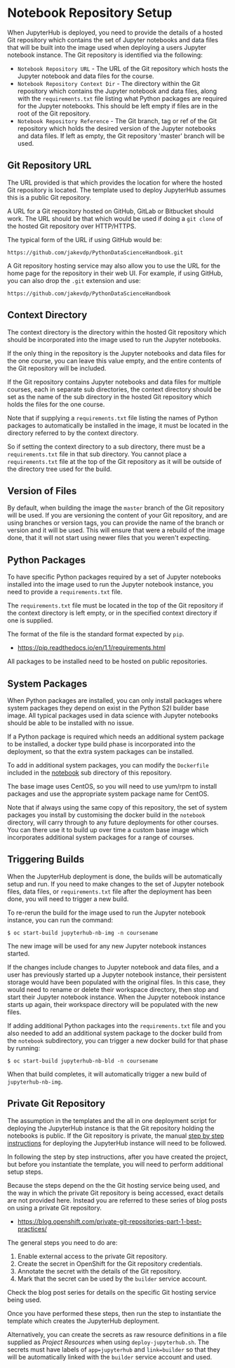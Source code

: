 # Notebook Repository Setup

When JupyterHub is deployed, you need to provide the details of a hosted Git repository which contains the set of Jupyter notebooks and data files that will be built into the image used when deploying a users Jupyter notebook instance. The Git repository is identified via the following:

* ``Notebook Repository URL`` - The URL of the Git repository which hosts the Jupyter notebook and data files for the course.
* ``Notebook Repository Context Dir`` - The directory within the Git repository which contains the Jupyter notebook and data files, along with the ``requirements.txt`` file listing what Python packages are required for the Jupyter notebooks. This should be left empty if files are in the root of the Git repository.
* ``Notebook Repository Reference`` - The Git branch, tag or ref of the Git repository which holds the desired version of the Jupyter notebooks and data files. If left as empty, the Git repository 'master' branch will be used.

## Git Repository URL

The URL provided is that which provides the location for where the hosted Git repository is located. The template used to deploy JupyterHub assumes this is a public Git repository.

A URL for a Git repository hosted on GitHub, GitLab or Bitbucket should work. The URL should be that which would be used if doing a ``git clone`` of the hosted Git repository over HTTP/HTTPS.

The typical form of the URL if using GitHub would be:

```
https://github.com/jakevdp/PythonDataScienceHandbook.git
```

A Git repository hosting service may also allow you to use the URL for the home page for the repository in their web UI. For example, if using GitHub, you can also drop the ``.git`` extension and use:

```
https://github.com/jakevdp/PythonDataScienceHandbook
```

## Context Directory

The context directory is the directory within the hosted Git repository which should be incorporated into the image used to run the Jupyter notebooks.

If the only thing in the repository is the Jupyter notebooks and data files for the one course, you can leave this value empty, and the entire contents of the Git repository will be included.

If the Git repository contains Jupyter notebooks and data files for multiple courses, each in separate sub directories, the context directory should be set as the name of the sub directory in the hosted Git repository which holds the files for the one course.

Note that if supplying a ``requirements.txt`` file listing the names of Python packages to automatically be installed in the image, it must be located in the directory referred to by the context directory.

So if setting the context directory to a sub directory, there must be a ``requirements.txt`` file in that sub directory. You cannot place a ``requirements.txt`` file at the top of the Git repository as it will be outside of the directory tree used for the build.

## Version of Files

By default, when building the image the ``master`` branch of the Git repository will be used. If you are versioning the content of your Git repository, and are using branches or version tags, you can provide the name of the branch or version and it will be used. This will ensure that were a rebuild of the image done, that it will not start using newer files that you weren't expecting.

## Python Packages

To have specific Python packages required by a set of Jupyter notebooks installed into the image used to run the Jupyter notebook instance, you need to provide a ``requirements.txt`` file.

The ``requirements.txt`` file must be located in the top of the Git repository if the context directory is left empty, or in the specified context directory if one is supplied.

The format of the file is the standard format expected by ``pip``.

* https://pip.readthedocs.io/en/1.1/requirements.html

All packages to be installed need to be hosted on public repositories.

## System Packages

When Python packages are installed, you can only install packages where system packages they depend on exist in the Python S2I builder base image. All typical packages used in data science with Jupyter notebooks should be able to be installed with no issue.

If a Python package is required which needs an additional system package to be installed, a docker type build phase is incorporated into the deployment, so that the extra system packages can be installed.

To add in additional system packages, you can modify the ``Dockerfile`` included in the [notebook](../notebook) sub directory of this repository.

The base image uses CentOS, so you will need to use yum/rpm to install packages and use the appropriate system package name for CentOS.

Note that if always using the same copy of this repository, the set of system packages you install by customising the docker build in the ``notebook`` directory, will carry through to any future deployments for other courses. You can there use it to build up over time a custom base image which incorporates additional system packages for a range of courses.

## Triggering Builds

When the JupyterHub deployment is done, the builds will be automatically setup and run. If you need to make changes to the set of Jupyter notebook files, data files, or ``requirements.txt`` file after the deployment has been done, you will need to trigger a new build.

To re-rerun the build for the image used to run the Jupyter notebook instance, you can run the command:

```
$ oc start-build jupyterhub-nb-img -n coursename
```

The new image will be used for any new Jupyter notebook instances started.

If the changes include changes to Jupyter notebook and data files, and a user has previously started up a Jupyter notebook instance, their persistent storage would have been populated with the original files. In this case, they would need to rename or delete their workspace directory, then stop and start their Jupyter notebook instance. When the Jupyter notebook instance starts up again, their workspace directory will be populated with the new files.

If adding additional Python packages into the ``requirements.txt`` file and you also needed to add an additional system package to the docker build from the ``notebook`` subdirectory, you can trigger a new docker build for that phase by running:

```
$ oc start-build jupyterhub-nb-bld -n coursename
```

When that build completes, it will automatically trigger a new build of ``jupyterhub-nb-img``.

## Private Git Repository

The assumption in the templates and the all in one deployment script for deploying the JupyterHub instance is that the Git repository holding the notebooks is public. If the Git repository is private, the manual [step by step instructions](step-by-step-installation.md) for deploying the JupyterHub instance will need to be followed.

In following the step by step instructions, after you have created the project, but before you instantiate the template, you will need to perform additional setup steps.

Because the steps depend on the the Git hosting service being used, and the way in which the private Git repository is being accessed, exact details are not provided here. Instead you are referred to these series of blog posts on using a private Git repository.

* https://blog.openshift.com/private-git-repositories-part-1-best-practices/

The general steps you need to do are:

1. Enable external access to the private Git repository.
2. Create the secret in OpenShift for the Git repository credentials.
3. Annotate the secret with the details of the Git repository.
4. Mark that the secret can be used by the ``builder`` service account.

Check the blog post series for details on the specific Git hosting service being used.

Once you have performed these steps, then run the step to instantiate the template which creates the JupyterHub deployment.

Alternatively, you can create the secrets as raw resource definitions in a file supplied as _Project Resources_ when using ``deploy-jupyterhub.sh``. The secrets must have labels of ``app=jupyterhub`` and ``link=builder`` so that they will be automatically linked with the ``builder`` service account and used.
